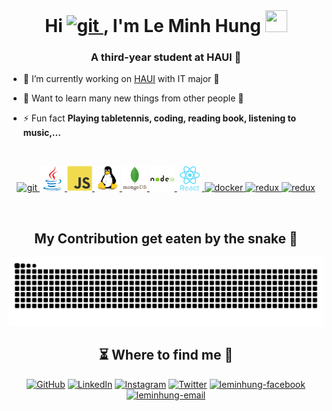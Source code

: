 <!-- <img align="center" height="auto" width="100%" src="https://i.imgur.com/iXuL1HG.png"> -->
<br />

<h1 align="center">Hi  <a href="https://git-scm.com/" target="_blank">
    <img
      src="https://img.icons8.com/color/344/pinguin.png"
      alt="git"
      width="36"
      height="36"
    />
  </a> , I'm Le Minh Hung <img  width="35px" height="35px"  src="https://camo.githubusercontent.com/e8e7b06ecf583bc040eb60e44eb5b8e0ecc5421320a92929ce21522dbc34c891/68747470733a2f2f6d656469612e67697068792e636f6d2f6d656469612f6876524a434c467a6361737252346961377a2f67697068792e676966"></h1>

<h3 align="center">A third-year student at HAUI 🏫</h3>


- 🔭 I’m currently working on [HAUI](https://www.haui.edu.vn/en) with IT major 🦈

- 🌱 Want to learn many new things from other people 🚀

- ⚡ Fun fact **Playing tabletennis, coding, reading book, listening to music,...**

<br />
<p align="center">
  <a href="https://git-scm.com/" target="_blank">
    <img
      src="https://www.vectorlogo.zone/logos/git-scm/git-scm-icon.svg"
      alt="git"
      width="40"
      height="40"
    />
  </a>
  <a href="https://www.java.com" target="_blank">
    <img
      src="https://raw.githubusercontent.com/devicons/devicon/master/icons/java/java-original.svg"
      alt="java"
      width="40"
      height="40"
    />
  </a>
  <a
    href="https://developer.mozilla.org/en-US/docs/Web/JavaScript"
    target="_blank"
  >
    <img
      src="https://raw.githubusercontent.com/devicons/devicon/master/icons/javascript/javascript-original.svg"
      alt="javascript"
      width="40"
      height="40"
    />
  </a>
  <a href="https://www.linux.org/" target="_blank">
    <img
      src="https://raw.githubusercontent.com/devicons/devicon/master/icons/linux/linux-original.svg"
      alt="linux"
      width="40"
      height="40"
    />
  </a>
  <a href="https://www.mongodb.com/" target="_blank">
    <img
      src="https://raw.githubusercontent.com/devicons/devicon/master/icons/mongodb/mongodb-original-wordmark.svg"
      alt="mongodb"
      width="40"
      height="40"
    />
  </a>
  <a href="https://nodejs.org" target="_blank">
    <img
      src="https://raw.githubusercontent.com/devicons/devicon/master/icons/nodejs/nodejs-original-wordmark.svg"
      alt="nodejs"
      width="40"
      height="40"
    />
  </a>
  <a href="https://reactjs.org/" target="_blank">
    <img
      src="https://raw.githubusercontent.com/devicons/devicon/master/icons/react/react-original-wordmark.svg"
      alt="react"
      width="40"
      height="40"
    />
  </a>
  <a href="https://www.docker.com/" target="_blank">
    <img
      src="https://img.icons8.com/color/240/000000/docker.png"
      alt="docker"
      width="45"
      height="45"
    />
  </a>
  <a href="https://react-redux.js.org/" target="_blank">
    <img
      src="https://img.icons8.com/color/452/redux.png"
      alt="redux"
      width="45"
      height="45"
    />
  </a>
    <a href="https://docs.microsoft.com/en-us/dotnet/csharp/" target="_blank">
    <img
      src="https://cdn.icon-icons.com/icons2/2107/PNG/512/file_type_csharp_icon_130664.png"
      alt="redux"
      width="45"
      height="45"
    />
  </a>
</p>

<br />

<h2 align="center">️My Contribution get eaten by the snake 🐍</h2>

![snake gif](https://raw.githubusercontent.com/leminhung/leminhung/output/github-contribution-grid-snake.svg)

<h2 align="center">⏳ Where to find me 🏓</h2>
<p align="center">
	<a href="https://github.com/leminhung"><img src="https://user-images.githubusercontent.com/58532023/171219272-a68dd897-a9c7-4826-b7e6-10ef84e6a0a8.png" alt="GitHub"/></a>
	<a href="https://www.linkedin.com/in/narisettiakshay/"><img src="https://user-images.githubusercontent.com/58532023/171219303-8839f911-21bf-453f-b517-9dd6ef9a873c.png" alt="LinkedIn"/></a>
	<a href="https://www.instagram.com/minhung01/"><img src="https://user-images.githubusercontent.com/58532023/171219320-cc1517cb-54a9-470c-a92d-965524a7b3aa.png" alt="Instagram"/></a>
	<a href="https://twitter.com/AkshayNarisetti"><img src="https://user-images.githubusercontent.com/58532023/171218519-2ccc030a-72b5-45ea-a2ec-7f1dfbef917f.png" alt="Twitter"/></a>
<a href="https://facebook.com/leminh.hung.9256" target="blank">
    <img src="https://img.icons8.com/bubbles/100/000000/facebook-new.png" alt="leminhung-facebook" width=50 height=50/>
</a>
<a href="leminhhungtabletennis@gmail.com" target="top">
    <img src="https://img.icons8.com/bubbles/100/000000/apple-mail.png" alt="leminhung-email" width=50 height=50/>
</a>
</p>
<!--  languages use-->
<!-- <p><img align="left"
    src="https://github-readme-stats.vercel.app/api/top-langs?username=leminhhung2001&show_icons=true&locale=en&layout=compact"
    alt="leminhhung2001" /></p> -->

<!--  github star-->
<!-- <p>&nbsp;<img align="center"
    src="https://github-readme-stats.vercel.app/api?username=leminhhung2001&show_icons=true&locale=en"
    alt="leminhhung2001" /></p> -->


